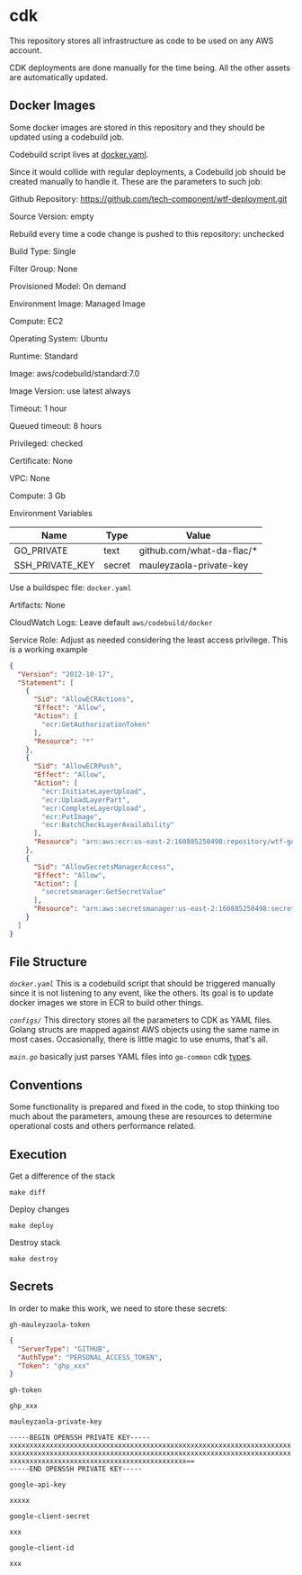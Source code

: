 # cdk

This repository stores all infrastructure as code to be used on any AWS account.

CDK deployments are done manually for the time being. All the other assets are automatically updated.

## Docker Images

Some docker images are stored in this repository and they should be updated using a codebuild job.

Codebuild script lives at [docker.yaml](./docker.yaml).

Since it would collide with regular deployments, a Codebuild job should be created manually to handle it. These are the
parameters to such job:

Github Repository: https://github.com/tech-component/wtf-deployment.git

Source Version: empty

Rebuild every time a code change is pushed to this repository: unchecked

Build Type: Single

Filter Group: None

Provisioned Model: On demand

Environment Image: Managed Image

Compute: EC2

Operating System: Ubuntu

Runtime: Standard

Image: aws/codebuild/standard:7.0

Image Version: use latest always

Timeout: 1 hour

Queued timeout: 8 hours

Privileged: checked

Certificate: None

VPC: None

Compute: 3 Gb

Environment Variables

| Name            | Type   | Value                       |
|-----------------|--------|-----------------------------|
| GO_PRIVATE      | text   | github.com/what-da-flac/* |
| SSH_PRIVATE_KEY | secret | mauleyzaola-private-key     |

Use a buildspec file: `docker.yaml`

Artifacts: None

CloudWatch Logs: Leave default `aws/codebuild/docker`

Service Role: Adjust as needed considering the least access privilege. This is a working example

```json
{
  "Version": "2012-10-17",
  "Statement": [
    {
      "Sid": "AllowECRActions",
      "Effect": "Allow",
      "Action": [
        "ecr:GetAuthorizationToken"
      ],
      "Resource": "*"
    },
    {
      "Sid": "AllowECRPush",
      "Effect": "Allow",
      "Action": [
        "ecr:InitiateLayerUpload",
        "ecr:UploadLayerPart",
        "ecr:CompleteLayerUpload",
        "ecr:PutImage",
        "ecr:BatchCheckLayerAvailability"
      ],
      "Resource": "arn:aws:ecr:us-east-2:160885250498:repository/wtf-go-builder"
    },
    {
      "Sid": "AllowSecretsManagerAccess",
      "Effect": "Allow",
      "Action": [
        "secretsmanager:GetSecretValue"
      ],
      "Resource": "arn:aws:secretsmanager:us-east-2:160885250498:secret:*"
    }
  ]
}
```

## File Structure

*`docker.yaml`* This is a codebuild script that should be triggered manually since it is not listening to any event,
like the others. Its goal is to update docker images we store in ECR to build other things.

*`configs/`* This directory stores all the parameters to CDK as YAML files. Golang structs are mapped against AWS
objects using the same name in most cases. Occasionally, there is little magic to use enums, that's all.

*`main.go`* basically just parses YAML files into `go-common`
cdk [types](https://github.com/what-da-flac/wtf/go-common/blob/main/cdk/stacks/stacks.go).

## Conventions

Some functionality is prepared and fixed in the code, to stop thinking too much about the parameters, amoung these are
resources to determine operational costs and others performance related.

## Execution

Get a difference of the stack

```
make diff
```

Deploy changes

```
make deploy
```

Destroy stack

```
make destroy
```

## Secrets

In order to make this work, we need to store these secrets:

`gh-mauleyzaola-token`

```json
{
  "ServerType": "GITHUB",
  "AuthType": "PERSONAL_ACCESS_TOKEN",
  "Token": "ghp_xxx"
}
```

`gh-token`

```
ghp_xxx
```

`mauleyzaola-private-key`

```shell
-----BEGIN OPENSSH PRIVATE KEY-----
xxxxxxxxxxxxxxxxxxxxxxxxxxxxxxxxxxxxxxxxxxxxxxxxxxxxxxxxxxxxxxxxxxxxxx
xxxxxxxxxxxxxxxxxxxxxxxxxxxxxxxxxxxxxxxxxxxxxxxxxxxxxxxxxxxxxxxxxxxxxx
xxxxxxxxxxxxxxxxxxxxxxxxxxxxxxxxxxxxxxxxxxxx==
-----END OPENSSH PRIVATE KEY-----
```

`google-api-key`

```
xxxxx
```

`google-client-secret`

```
xxx
```

`google-client-id`

```
xxx
```